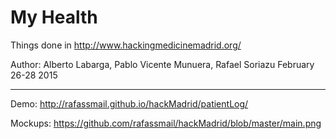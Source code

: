 My Health
=================

Things done in http://www.hackingmedicinemadrid.org/

Author: Alberto Labarga, Pablo Vicente Munuera, Rafael Soriazu  February 26-28 2015

-----------------

Demo:
http://rafassmail.github.io/hackMadrid/patientLog/

Mockups:
https://github.com/rafassmail/hackMadrid/blob/master/main.png

